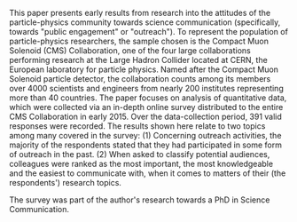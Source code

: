 This paper presents early results from research into the attitudes of the particle-physics community towards science communication (specifically, towards "public engagement" or "outreach").
To represent the population of particle-physics researchers, the sample chosen is the Compact Muon Solenoid (CMS) Collaboration, one of the four large collaborations performing research at the Large Hadron Collider located at CERN, the European laboratory for particle physics.
Named after the Compact Muon Solenoid particle detector, the collaboration counts among its members over 4000 scientists and engineers from nearly 200 institutes representing more than 40 countries.
The paper focuses on analysis of quantitative data, which were collected via an in-depth online survey distributed to the entire CMS Collaboration in early 2015.
Over the data-collection period, 391 valid responses were recorded.
The results shown here relate to two topics among many covered in the survey:
(1) Concerning outreach activities, the majority of the respondents stated that they had participated in some form of outreach in the past.
(2) When asked to classify potential audiences, colleagues were ranked as the most important, the most knowledgeable and the easiest to communicate with, when it comes to matters of their (the respondents') research topics.

The survey was part of the author's research towards a PhD in Science Communication.
